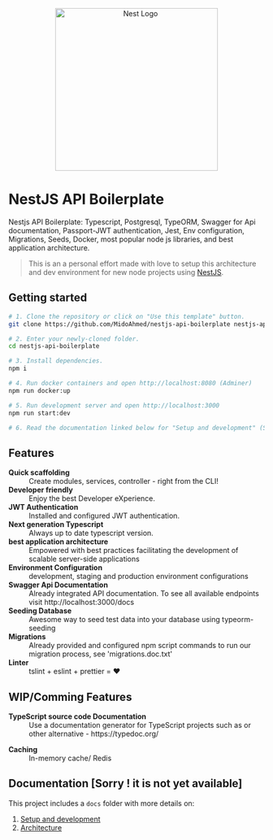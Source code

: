 <p align="center">
  <a href="http://nestjs.com/" target="blank"><img src="https://nestjs.com/img/logo_text.svg" width="320" alt="Nest Logo" /></a>
</p>

# NestJS API Boilerplate

Nestjs API Boilerplate: Typescript, Postgresql, TypeORM, Swagger for Api documentation, Passport-JWT authentication, Jest, Env configuration, Migrations, Seeds, Docker, most popular node js libraries, and best application architecture.

> This is an a personal effort made with love to setup this architecture and dev environment for new node projects using [NestJS](https://nestjs.com).

## Getting started

```bash
# 1. Clone the repository or click on "Use this template" button.
git clone https://github.com/MidoAhmed/nestjs-api-boilerplate nestjs-api-boilerplate

# 2. Enter your newly-cloned folder.
cd nestjs-api-boilerplate

# 3. Install dependencies.
npm i

# 4. Run docker containers and open http://localhost:8080 (Adminer)
npm run docker:up

# 5. Run development server and open http://localhost:3000
npm run start:dev

# 6. Read the documentation linked below for "Setup and development" (Sorry ! it is not yet available).
```

## Features

<dl>
  <dt><b>Quick scaffolding</b></dt>
  <dd>Create modules, services, controller - right from the CLI!</dd>

  <dt><b>Developer friendly</b></dt>
  <dd>Enjoy the best Developer eXperience.</dd>

  <dt><b>JWT Authentication</b></dt>
  <dd>Installed and configured JWT authentication.</dd>

  <dt><b>Next generation Typescript</b></dt>
  <dd>Always up to date typescript version.</dd>

  <dt><b>best application architecture</b></dt>
  <dd>Empowered with best practices facilitating the development of scalable server-side applications</dd>

  <dt><b>Environment Configuration</b></dt>
  <dd>development, staging and production environment configurations</dd>

  <dt><b>Swagger Api Documentation</b></dt>
  <dd>Already integrated API documentation. To see all available endpoints visit http://localhost:3000/docs</dd>

  <dt><b>Seeding Database</b></dt>
  <dd>Awesome way to seed test data into your database using typeorm-seeding</dd>

  <dt><b>Migrations</b></dt>
  <dd>Already provided and configured npm script commands to run our migration process, see 'migrations.doc.txt'</dd>

  <dt><b>Linter</b></dt>  
  <dd>tslint + eslint + prettier = ❤️</dd>
</dl>

## WIP/Comming Features

<dl>
  <dt><b>TypeScript source code Documentation</b></dt>
  <dd>Use a documentation generator for TypeScript projects such as or other alternative - https://typedoc.org/</dd>
</dl>

<dl>
  <dt><b>Caching</b></dt>
  <dd>In-memory cache/ Redis</dd>
</dl>

## Documentation [Sorry ! it is not yet available]

This project includes a `docs` folder with more details on:

1.  [Setup and development](#) 
1.  [Architecture](#)
